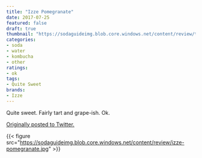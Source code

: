 ```yaml
---
title: "Izze Pomegranate"
date: 2017-07-25
featured: false
draft: true
thumbnail: "https://sodaguideimg.blob.core.windows.net/content/review/thumbs/izze-pomegranate.jpg"
categories:
- soda
- water
- kombucha
- other
ratings:
- ok
tags:
- Quite Sweet
brands:
- Izze
---
```


Quite sweet. Fairly tart and grape-ish. Ok.

[Originally posted to Twitter.](https://twitter.com/Cavorter/status/889900002809700352)

{{< figure src="https://sodaguideimg.blob.core.windows.net/content/review/izze-pomegranate.jpg" >}}

